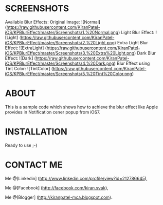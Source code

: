 SCREENSHOTS
===========================
Available Blur Effects:
Original Image:
![Normal] (https://raw.githubusercontent.com/KiranPatel-iOS/KPBlurEffect/master/Screenshots/1.%20Normal.png)
Light Blur Effect:
![Light] (https://raw.githubusercontent.com/KiranPatel-iOS/KPBlurEffect/master/Screenshots/2.%20Light.png)
Extra Light Blur Effect:
![ExtraLight] (https://raw.githubusercontent.com/KiranPatel-iOS/KPBlurEffect/master/Screenshots/3.%20Extra%20Light.png)
Dark Blur Effect:
![Dark] (https://raw.githubusercontent.com/KiranPatel-iOS/KPBlurEffect/master/Screenshots/4.%20Dark.png)
Blur Effect using Tint Color:
![TintColor] (https://raw.githubusercontent.com/KiranPatel-iOS/KPBlurEffect/master/Screenshots/5.%20Tint%20Color.png)

ABOUT
===========================
This is a sample code which shows how to achieve the blur effect like Apple provides in Notification cener popup from iOS7.


INSTALLATION
===========================
Ready to use ;-)

CONTACT ME
===========================
Me @[Linkedin] (http://www.linkedin.com/profile/view?id=212786645),

Me @[Facebook] (http://facebook.com/kiran.svak),

Me @[Blogger] (http://kiranpatel-mca.blogspot.com).
